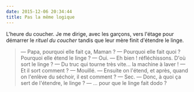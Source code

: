 ```yaml
---
date: 2015-12-06 20:34:44
title: Pas la même logique
---
```


L'heure du coucher. Je me dirige, avec les garçons, vers l'étage pour démarrer le <em>rituel du coucher</em> tandis que leur mère finit d'étendre le linge.

> — Papa, pourquoi elle fait ça, Maman ?
> — Pourquoi elle fait quoi ? Pourquoi elle étend le linge ?
> — Oui.
> — Eh bien ! réfléchissons. D'où sort le linge ?
> — Du truc qui tourne très vite... la machine à laver !
> — Et il sort comment ?
> — Mouillé.
> — Ensuite on l'étend, et après, quand on l'enlève du séchoir, il est comment ?
> — Sec.
> — Donc, à quoi ça sert de l'étendre, le linge ?
> — ... pour que le linge fait dodo ?
